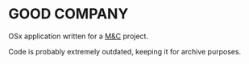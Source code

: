 # GOOD COMPANY

OSx application written for a [M&C](http://manandcommunication.com/) project.

Code is probably extremely outdated, keeping it for archive purposes.
